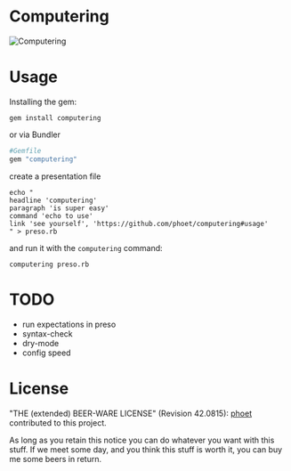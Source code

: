 # Computering

![Computering](https://peepcode.com/blog/2013/charismatic-duo/img/dinosaur-hands.gif)

# Usage

Installing the gem:

```
gem install computering
```

or via Bundler

```ruby
#Gemfile
gem "computering"
```

create a presentation file

```
echo "
headline 'computering'
paragraph 'is super easy'
command 'echo to use'
link 'see yourself', 'https://github.com/phoet/computering#usage'
" > preso.rb
```

and run it with the `computering` command:

```
computering preso.rb
```

# TODO

* run expectations in preso
* syntax-check
* dry-mode
* config speed

# License

"THE (extended) BEER-WARE LICENSE" (Revision 42.0815): [phoet](mailto:ps@nofail.de) contributed to this project.

As long as you retain this notice you can do whatever you want with this stuff.
If we meet some day, and you think this stuff is worth it, you can buy me some beers in return.

